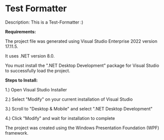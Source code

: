 # Test Formatter
Description: This is a Test-Formatter :)

**Requirements:**

The project file was generated using Visual Studio Enterprise 2022 version 17.11.5. 

It uses .NET version 8.0.

You must install the ".NET Desktop Development" package for Visual Studio to successfully load the project.

**Steps to Install:** 

1.) Open Visual Studio Installer 

2.) Select "Modify" on your current installation of Visual Studio 

3.) Scroll to "Desktop & Mobile" and select ".NET Desktop Development" 

4.) Click "Modify" and wait for installation to complete

The project was created using the Windows Presentation Foundation (WPF) framework.

